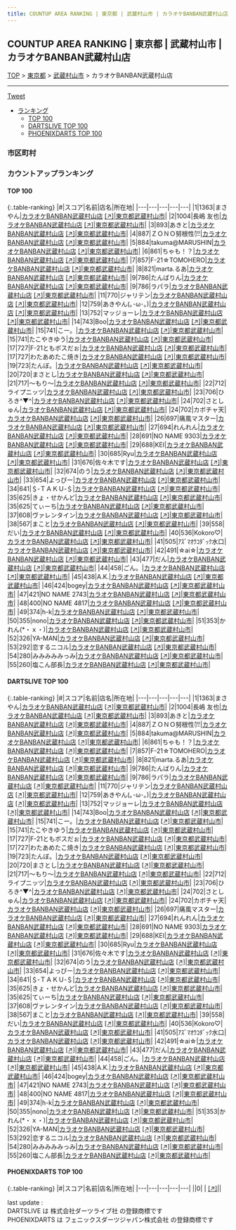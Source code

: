 ```yaml
---
title: COUNTUP AREA RANKING | 東京都 | 武蔵村山市 | カラオケBANBAN武蔵村山店
---
```

## COUNTUP AREA RANKING | 東京都 | 武蔵村山市 | カラオケBANBAN武蔵村山店

[TOP](/darts/rank/) > [東京都](/darts/rank/東京都/) > [武蔵村山市](/darts/rank/東京都/武蔵村山市/) > カラオケBANBAN武蔵村山店

___

<a href="https://twitter.com/share?ref_src=twsrc%5Etfw" data-text="COUNTUP AREA RANKING | 東京都武蔵村山市カラオケBANBAN武蔵村山店" class="twitter-share-button" data-hashtags="DARTSLIVE,PHOENIXDARTS,darts,ダーツ" data-show-count="false">Tweet</a>

* [ランキング](#カウントアップランキング)
    * [TOP 100](#top-100)
    * [DARTSLIVE TOP 100](#dartslive-top-100)
    * [PHOENIXDARTS TOP 100](#phoenixdarts-top-100)

### 市区町村

<ul>

</ul>

### カウントアップランキング

#### TOP 100



{:.table-ranking}
|#|スコア|名前|店名|所在地|
|---|---|---|---|---|
|1|1363|<span class="rank-name-dl">まさやん</span>|<a href="/darts/rank/shops/c20f4cb7f78c8c3c0d9b047a20a7ba1e.html">カラオケBANBAN武蔵村山店</a> <a href="https://search.dartslive.com/jp/shop/c20f4cb7f78c8c3c0d9b047a20a7ba1e">[↗]</a>|<a href="/darts/rank/東京都/武蔵村山市">東京都武蔵村山市</a>|
|2|1004|<span class="rank-name-dl">長嶋 友也</span>|<a href="/darts/rank/shops/c20f4cb7f78c8c3c0d9b047a20a7ba1e.html">カラオケBANBAN武蔵村山店</a> <a href="https://search.dartslive.com/jp/shop/c20f4cb7f78c8c3c0d9b047a20a7ba1e">[↗]</a>|<a href="/darts/rank/東京都/武蔵村山市">東京都武蔵村山市</a>|
|3|893|<span class="rank-name-dl">あきと</span>|<a href="/darts/rank/shops/c20f4cb7f78c8c3c0d9b047a20a7ba1e.html">カラオケBANBAN武蔵村山店</a> <a href="https://search.dartslive.com/jp/shop/c20f4cb7f78c8c3c0d9b047a20a7ba1e">[↗]</a>|<a href="/darts/rank/東京都/武蔵村山市">東京都武蔵村山市</a>|
|4|887|<span class="rank-name-dl">ＺＯＮＯ努根性㌍</span>|<a href="/darts/rank/shops/c20f4cb7f78c8c3c0d9b047a20a7ba1e.html">カラオケBANBAN武蔵村山店</a> <a href="https://search.dartslive.com/jp/shop/c20f4cb7f78c8c3c0d9b047a20a7ba1e">[↗]</a>|<a href="/darts/rank/東京都/武蔵村山市">東京都武蔵村山市</a>|
|5|884|<span class="rank-name-dl">takuma@MARUSHIN</span>|<a href="/darts/rank/shops/c20f4cb7f78c8c3c0d9b047a20a7ba1e.html">カラオケBANBAN武蔵村山店</a> <a href="https://search.dartslive.com/jp/shop/c20f4cb7f78c8c3c0d9b047a20a7ba1e">[↗]</a>|<a href="/darts/rank/東京都/武蔵村山市">東京都武蔵村山市</a>|
|6|861|<span class="rank-name-dl">ちゃも！？</span>|<a href="/darts/rank/shops/c20f4cb7f78c8c3c0d9b047a20a7ba1e.html">カラオケBANBAN武蔵村山店</a> <a href="https://search.dartslive.com/jp/shop/c20f4cb7f78c8c3c0d9b047a20a7ba1e">[↗]</a>|<a href="/darts/rank/東京都/武蔵村山市">東京都武蔵村山市</a>|
|7|857|<span class="rank-name-dl">F-21☆TOMOHERO</span>|<a href="/darts/rank/shops/c20f4cb7f78c8c3c0d9b047a20a7ba1e.html">カラオケBANBAN武蔵村山店</a> <a href="https://search.dartslive.com/jp/shop/c20f4cb7f78c8c3c0d9b047a20a7ba1e">[↗]</a>|<a href="/darts/rank/東京都/武蔵村山市">東京都武蔵村山市</a>|
|8|821|<span class="rank-name-dl">marta.るあ</span>|<a href="/darts/rank/shops/c20f4cb7f78c8c3c0d9b047a20a7ba1e.html">カラオケBANBAN武蔵村山店</a> <a href="https://search.dartslive.com/jp/shop/c20f4cb7f78c8c3c0d9b047a20a7ba1e">[↗]</a>|<a href="/darts/rank/東京都/武蔵村山市">東京都武蔵村山市</a>|
|9|786|<span class="rank-name-dl">たんばりん</span>|<a href="/darts/rank/shops/c20f4cb7f78c8c3c0d9b047a20a7ba1e.html">カラオケBANBAN武蔵村山店</a> <a href="https://search.dartslive.com/jp/shop/c20f4cb7f78c8c3c0d9b047a20a7ba1e">[↗]</a>|<a href="/darts/rank/東京都/武蔵村山市">東京都武蔵村山市</a>|
|9|786|<span class="rank-name-dl">ラパラ</span>|<a href="/darts/rank/shops/c20f4cb7f78c8c3c0d9b047a20a7ba1e.html">カラオケBANBAN武蔵村山店</a> <a href="https://search.dartslive.com/jp/shop/c20f4cb7f78c8c3c0d9b047a20a7ba1e">[↗]</a>|<a href="/darts/rank/東京都/武蔵村山市">東京都武蔵村山市</a>|
|11|770|<span class="rank-name-dl">ジャリテン</span>|<a href="/darts/rank/shops/c20f4cb7f78c8c3c0d9b047a20a7ba1e.html">カラオケBANBAN武蔵村山店</a> <a href="https://search.dartslive.com/jp/shop/c20f4cb7f78c8c3c0d9b047a20a7ba1e">[↗]</a>|<a href="/darts/rank/東京都/武蔵村山市">東京都武蔵村山市</a>|
|12|759|<span class="rank-name-dl">あきやん(｡･ω･｡)</span>|<a href="/darts/rank/shops/c20f4cb7f78c8c3c0d9b047a20a7ba1e.html">カラオケBANBAN武蔵村山店</a> <a href="https://search.dartslive.com/jp/shop/c20f4cb7f78c8c3c0d9b047a20a7ba1e">[↗]</a>|<a href="/darts/rank/東京都/武蔵村山市">東京都武蔵村山市</a>|
|13|752|<span class="rank-name-dl">マッジョーレ</span>|<a href="/darts/rank/shops/c20f4cb7f78c8c3c0d9b047a20a7ba1e.html">カラオケBANBAN武蔵村山店</a> <a href="https://search.dartslive.com/jp/shop/c20f4cb7f78c8c3c0d9b047a20a7ba1e">[↗]</a>|<a href="/darts/rank/東京都/武蔵村山市">東京都武蔵村山市</a>|
|14|743|<span class="rank-name-dl">Boo</span>|<a href="/darts/rank/shops/c20f4cb7f78c8c3c0d9b047a20a7ba1e.html">カラオケBANBAN武蔵村山店</a> <a href="https://search.dartslive.com/jp/shop/c20f4cb7f78c8c3c0d9b047a20a7ba1e">[↗]</a>|<a href="/darts/rank/東京都/武蔵村山市">東京都武蔵村山市</a>|
|15|741|<span class="rank-name-dl">こー。</span>|<a href="/darts/rank/shops/c20f4cb7f78c8c3c0d9b047a20a7ba1e.html">カラオケBANBAN武蔵村山店</a> <a href="https://search.dartslive.com/jp/shop/c20f4cb7f78c8c3c0d9b047a20a7ba1e">[↗]</a>|<a href="/darts/rank/東京都/武蔵村山市">東京都武蔵村山市</a>|
|15|741|<span class="rank-name-dl">たこやきゆう</span>|<a href="/darts/rank/shops/c20f4cb7f78c8c3c0d9b047a20a7ba1e.html">カラオケBANBAN武蔵村山店</a> <a href="https://search.dartslive.com/jp/shop/c20f4cb7f78c8c3c0d9b047a20a7ba1e">[↗]</a>|<a href="/darts/rank/東京都/武蔵村山市">東京都武蔵村山市</a>|
|17|727|<span class="rank-name-dl">F-21ともボスだぉ</span>|<a href="/darts/rank/shops/c20f4cb7f78c8c3c0d9b047a20a7ba1e.html">カラオケBANBAN武蔵村山店</a> <a href="https://search.dartslive.com/jp/shop/c20f4cb7f78c8c3c0d9b047a20a7ba1e">[↗]</a>|<a href="/darts/rank/東京都/武蔵村山市">東京都武蔵村山市</a>|
|17|727|<span class="rank-name-dl">わたあめたこ焼き</span>|<a href="/darts/rank/shops/c20f4cb7f78c8c3c0d9b047a20a7ba1e.html">カラオケBANBAN武蔵村山店</a> <a href="https://search.dartslive.com/jp/shop/c20f4cb7f78c8c3c0d9b047a20a7ba1e">[↗]</a>|<a href="/darts/rank/東京都/武蔵村山市">東京都武蔵村山市</a>|
|19|723|<span class="rank-name-dl">たんぼ。</span>|<a href="/darts/rank/shops/c20f4cb7f78c8c3c0d9b047a20a7ba1e.html">カラオケBANBAN武蔵村山店</a> <a href="https://search.dartslive.com/jp/shop/c20f4cb7f78c8c3c0d9b047a20a7ba1e">[↗]</a>|<a href="/darts/rank/東京都/武蔵村山市">東京都武蔵村山市</a>|
|20|720|<span class="rank-name-dl">まさとし</span>|<a href="/darts/rank/shops/c20f4cb7f78c8c3c0d9b047a20a7ba1e.html">カラオケBANBAN武蔵村山店</a> <a href="https://search.dartslive.com/jp/shop/c20f4cb7f78c8c3c0d9b047a20a7ba1e">[↗]</a>|<a href="/darts/rank/東京都/武蔵村山市">東京都武蔵村山市</a>|
|21|717|<span class="rank-name-dl">〜もり〜</span>|<a href="/darts/rank/shops/c20f4cb7f78c8c3c0d9b047a20a7ba1e.html">カラオケBANBAN武蔵村山店</a> <a href="https://search.dartslive.com/jp/shop/c20f4cb7f78c8c3c0d9b047a20a7ba1e">[↗]</a>|<a href="/darts/rank/東京都/武蔵村山市">東京都武蔵村山市</a>|
|22|712|<span class="rank-name-dl">ライプニッツ</span>|<a href="/darts/rank/shops/c20f4cb7f78c8c3c0d9b047a20a7ba1e.html">カラオケBANBAN武蔵村山店</a> <a href="https://search.dartslive.com/jp/shop/c20f4cb7f78c8c3c0d9b047a20a7ba1e">[↗]</a>|<a href="/darts/rank/東京都/武蔵村山市">東京都武蔵村山市</a>|
|23|706|<span class="rank-name-dl">ひろき^▼^</span>|<a href="/darts/rank/shops/c20f4cb7f78c8c3c0d9b047a20a7ba1e.html">カラオケBANBAN武蔵村山店</a> <a href="https://search.dartslive.com/jp/shop/c20f4cb7f78c8c3c0d9b047a20a7ba1e">[↗]</a>|<a href="/darts/rank/東京都/武蔵村山市">東京都武蔵村山市</a>|
|24|702|<span class="rank-name-dl">さとしゅん</span>|<a href="/darts/rank/shops/c20f4cb7f78c8c3c0d9b047a20a7ba1e.html">カラオケBANBAN武蔵村山店</a> <a href="https://search.dartslive.com/jp/shop/c20f4cb7f78c8c3c0d9b047a20a7ba1e">[↗]</a>|<a href="/darts/rank/東京都/武蔵村山市">東京都武蔵村山市</a>|
|24|702|<span class="rank-name-dl">カボチャ天</span>|<a href="/darts/rank/shops/c20f4cb7f78c8c3c0d9b047a20a7ba1e.html">カラオケBANBAN武蔵村山店</a> <a href="https://search.dartslive.com/jp/shop/c20f4cb7f78c8c3c0d9b047a20a7ba1e">[↗]</a>|<a href="/darts/rank/東京都/武蔵村山市">東京都武蔵村山市</a>|
|26|697|<span class="rank-name-dl">痛風マスター</span>|<a href="/darts/rank/shops/c20f4cb7f78c8c3c0d9b047a20a7ba1e.html">カラオケBANBAN武蔵村山店</a> <a href="https://search.dartslive.com/jp/shop/c20f4cb7f78c8c3c0d9b047a20a7ba1e">[↗]</a>|<a href="/darts/rank/東京都/武蔵村山市">東京都武蔵村山市</a>|
|27|694|<span class="rank-name-dl">れんれん</span>|<a href="/darts/rank/shops/c20f4cb7f78c8c3c0d9b047a20a7ba1e.html">カラオケBANBAN武蔵村山店</a> <a href="https://search.dartslive.com/jp/shop/c20f4cb7f78c8c3c0d9b047a20a7ba1e">[↗]</a>|<a href="/darts/rank/東京都/武蔵村山市">東京都武蔵村山市</a>|
|28|691|<span class="rank-name-dl">NO NAME 9303</span>|<a href="/darts/rank/shops/c20f4cb7f78c8c3c0d9b047a20a7ba1e.html">カラオケBANBAN武蔵村山店</a> <a href="https://search.dartslive.com/jp/shop/c20f4cb7f78c8c3c0d9b047a20a7ba1e">[↗]</a>|<a href="/darts/rank/東京都/武蔵村山市">東京都武蔵村山市</a>|
|29|688|<span class="rank-name-dl">KEI</span>|<a href="/darts/rank/shops/c20f4cb7f78c8c3c0d9b047a20a7ba1e.html">カラオケBANBAN武蔵村山店</a> <a href="https://search.dartslive.com/jp/shop/c20f4cb7f78c8c3c0d9b047a20a7ba1e">[↗]</a>|<a href="/darts/rank/東京都/武蔵村山市">東京都武蔵村山市</a>|
|30|685|<span class="rank-name-dl">Ryu</span>|<a href="/darts/rank/shops/c20f4cb7f78c8c3c0d9b047a20a7ba1e.html">カラオケBANBAN武蔵村山店</a> <a href="https://search.dartslive.com/jp/shop/c20f4cb7f78c8c3c0d9b047a20a7ba1e">[↗]</a>|<a href="/darts/rank/東京都/武蔵村山市">東京都武蔵村山市</a>|
|31|676|<span class="rank-name-dl">佐々木です</span>|<a href="/darts/rank/shops/c20f4cb7f78c8c3c0d9b047a20a7ba1e.html">カラオケBANBAN武蔵村山店</a> <a href="https://search.dartslive.com/jp/shop/c20f4cb7f78c8c3c0d9b047a20a7ba1e">[↗]</a>|<a href="/darts/rank/東京都/武蔵村山市">東京都武蔵村山市</a>|
|32|674|<span class="rank-name-dl">のう</span>|<a href="/darts/rank/shops/c20f4cb7f78c8c3c0d9b047a20a7ba1e.html">カラオケBANBAN武蔵村山店</a> <a href="https://search.dartslive.com/jp/shop/c20f4cb7f78c8c3c0d9b047a20a7ba1e">[↗]</a>|<a href="/darts/rank/東京都/武蔵村山市">東京都武蔵村山市</a>|
|33|654|<span class="rank-name-dl">よっぴー</span>|<a href="/darts/rank/shops/c20f4cb7f78c8c3c0d9b047a20a7ba1e.html">カラオケBANBAN武蔵村山店</a> <a href="https://search.dartslive.com/jp/shop/c20f4cb7f78c8c3c0d9b047a20a7ba1e">[↗]</a>|<a href="/darts/rank/東京都/武蔵村山市">東京都武蔵村山市</a>|
|34|641|<span class="rank-name-dl">＄‐ＴＡＫＵ‐＄</span>|<a href="/darts/rank/shops/c20f4cb7f78c8c3c0d9b047a20a7ba1e.html">カラオケBANBAN武蔵村山店</a> <a href="https://search.dartslive.com/jp/shop/c20f4cb7f78c8c3c0d9b047a20a7ba1e">[↗]</a>|<a href="/darts/rank/東京都/武蔵村山市">東京都武蔵村山市</a>|
|35|625|<span class="rank-name-dl">きょ・せかんど</span>|<a href="/darts/rank/shops/c20f4cb7f78c8c3c0d9b047a20a7ba1e.html">カラオケBANBAN武蔵村山店</a> <a href="https://search.dartslive.com/jp/shop/c20f4cb7f78c8c3c0d9b047a20a7ba1e">[↗]</a>|<a href="/darts/rank/東京都/武蔵村山市">東京都武蔵村山市</a>|
|35|625|<span class="rank-name-dl">てぃーち</span>|<a href="/darts/rank/shops/c20f4cb7f78c8c3c0d9b047a20a7ba1e.html">カラオケBANBAN武蔵村山店</a> <a href="https://search.dartslive.com/jp/shop/c20f4cb7f78c8c3c0d9b047a20a7ba1e">[↗]</a>|<a href="/darts/rank/東京都/武蔵村山市">東京都武蔵村山市</a>|
|37|608|<span class="rank-name-dl">ヴァレンタイン</span>|<a href="/darts/rank/shops/c20f4cb7f78c8c3c0d9b047a20a7ba1e.html">カラオケBANBAN武蔵村山店</a> <a href="https://search.dartslive.com/jp/shop/c20f4cb7f78c8c3c0d9b047a20a7ba1e">[↗]</a>|<a href="/darts/rank/東京都/武蔵村山市">東京都武蔵村山市</a>|
|38|567|<span class="rank-name-dl">まこと</span>|<a href="/darts/rank/shops/c20f4cb7f78c8c3c0d9b047a20a7ba1e.html">カラオケBANBAN武蔵村山店</a> <a href="https://search.dartslive.com/jp/shop/c20f4cb7f78c8c3c0d9b047a20a7ba1e">[↗]</a>|<a href="/darts/rank/東京都/武蔵村山市">東京都武蔵村山市</a>|
|39|558|<span class="rank-name-dl">だい</span>|<a href="/darts/rank/shops/c20f4cb7f78c8c3c0d9b047a20a7ba1e.html">カラオケBANBAN武蔵村山店</a> <a href="https://search.dartslive.com/jp/shop/c20f4cb7f78c8c3c0d9b047a20a7ba1e">[↗]</a>|<a href="/darts/rank/東京都/武蔵村山市">東京都武蔵村山市</a>|
|40|536|<span class="rank-name-dl">Kokoro♡</span>|<a href="/darts/rank/shops/c20f4cb7f78c8c3c0d9b047a20a7ba1e.html">カラオケBANBAN武蔵村山店</a> <a href="https://search.dartslive.com/jp/shop/c20f4cb7f78c8c3c0d9b047a20a7ba1e">[↗]</a>|<a href="/darts/rank/東京都/武蔵村山市">東京都武蔵村山市</a>|
|41|505|<span class="rank-name-dl">ｱｽﾞﾏｵｳｺﾀﾞｯｸ水口</span>|<a href="/darts/rank/shops/c20f4cb7f78c8c3c0d9b047a20a7ba1e.html">カラオケBANBAN武蔵村山店</a> <a href="https://search.dartslive.com/jp/shop/c20f4cb7f78c8c3c0d9b047a20a7ba1e">[↗]</a>|<a href="/darts/rank/東京都/武蔵村山市">東京都武蔵村山市</a>|
|42|491|<span class="rank-name-dl">☆ai☆</span>|<a href="/darts/rank/shops/c20f4cb7f78c8c3c0d9b047a20a7ba1e.html">カラオケBANBAN武蔵村山店</a> <a href="https://search.dartslive.com/jp/shop/c20f4cb7f78c8c3c0d9b047a20a7ba1e">[↗]</a>|<a href="/darts/rank/東京都/武蔵村山市">東京都武蔵村山市</a>|
|43|477|<span class="rank-name-dl">だん</span>|<a href="/darts/rank/shops/c20f4cb7f78c8c3c0d9b047a20a7ba1e.html">カラオケBANBAN武蔵村山店</a> <a href="https://search.dartslive.com/jp/shop/c20f4cb7f78c8c3c0d9b047a20a7ba1e">[↗]</a>|<a href="/darts/rank/東京都/武蔵村山市">東京都武蔵村山市</a>|
|44|458|<span class="rank-name-dl">ごん。</span>|<a href="/darts/rank/shops/c20f4cb7f78c8c3c0d9b047a20a7ba1e.html">カラオケBANBAN武蔵村山店</a> <a href="https://search.dartslive.com/jp/shop/c20f4cb7f78c8c3c0d9b047a20a7ba1e">[↗]</a>|<a href="/darts/rank/東京都/武蔵村山市">東京都武蔵村山市</a>|
|45|438|<span class="rank-name-dl">A.K.</span>|<a href="/darts/rank/shops/c20f4cb7f78c8c3c0d9b047a20a7ba1e.html">カラオケBANBAN武蔵村山店</a> <a href="https://search.dartslive.com/jp/shop/c20f4cb7f78c8c3c0d9b047a20a7ba1e">[↗]</a>|<a href="/darts/rank/東京都/武蔵村山市">東京都武蔵村山市</a>|
|46|424|<span class="rank-name-dl">bogey</span>|<a href="/darts/rank/shops/c20f4cb7f78c8c3c0d9b047a20a7ba1e.html">カラオケBANBAN武蔵村山店</a> <a href="https://search.dartslive.com/jp/shop/c20f4cb7f78c8c3c0d9b047a20a7ba1e">[↗]</a>|<a href="/darts/rank/東京都/武蔵村山市">東京都武蔵村山市</a>|
|47|421|<span class="rank-name-dl">NO NAME 2743</span>|<a href="/darts/rank/shops/c20f4cb7f78c8c3c0d9b047a20a7ba1e.html">カラオケBANBAN武蔵村山店</a> <a href="https://search.dartslive.com/jp/shop/c20f4cb7f78c8c3c0d9b047a20a7ba1e">[↗]</a>|<a href="/darts/rank/東京都/武蔵村山市">東京都武蔵村山市</a>|
|48|400|<span class="rank-name-dl">NO NAME 4817</span>|<a href="/darts/rank/shops/c20f4cb7f78c8c3c0d9b047a20a7ba1e.html">カラオケBANBAN武蔵村山店</a> <a href="https://search.dartslive.com/jp/shop/c20f4cb7f78c8c3c0d9b047a20a7ba1e">[↗]</a>|<a href="/darts/rank/東京都/武蔵村山市">東京都武蔵村山市</a>|
|49|374|<span class="rank-name-dl">h-k</span>|<a href="/darts/rank/shops/c20f4cb7f78c8c3c0d9b047a20a7ba1e.html">カラオケBANBAN武蔵村山店</a> <a href="https://search.dartslive.com/jp/shop/c20f4cb7f78c8c3c0d9b047a20a7ba1e">[↗]</a>|<a href="/darts/rank/東京都/武蔵村山市">東京都武蔵村山市</a>|
|50|355|<span class="rank-name-dl">nono</span>|<a href="/darts/rank/shops/c20f4cb7f78c8c3c0d9b047a20a7ba1e.html">カラオケBANBAN武蔵村山店</a> <a href="https://search.dartslive.com/jp/shop/c20f4cb7f78c8c3c0d9b047a20a7ba1e">[↗]</a>|<a href="/darts/rank/東京都/武蔵村山市">東京都武蔵村山市</a>|
|51|353|<span class="rank-name-dl">かれん(*・ｘ・)</span>|<a href="/darts/rank/shops/c20f4cb7f78c8c3c0d9b047a20a7ba1e.html">カラオケBANBAN武蔵村山店</a> <a href="https://search.dartslive.com/jp/shop/c20f4cb7f78c8c3c0d9b047a20a7ba1e">[↗]</a>|<a href="/darts/rank/東京都/武蔵村山市">東京都武蔵村山市</a>|
|52|326|<span class="rank-name-dl">YA-MAN</span>|<a href="/darts/rank/shops/c20f4cb7f78c8c3c0d9b047a20a7ba1e.html">カラオケBANBAN武蔵村山店</a> <a href="https://search.dartslive.com/jp/shop/c20f4cb7f78c8c3c0d9b047a20a7ba1e">[↗]</a>|<a href="/darts/rank/東京都/武蔵村山市">東京都武蔵村山市</a>|
|53|292|<span class="rank-name-dl">恋するニコル</span>|<a href="/darts/rank/shops/c20f4cb7f78c8c3c0d9b047a20a7ba1e.html">カラオケBANBAN武蔵村山店</a> <a href="https://search.dartslive.com/jp/shop/c20f4cb7f78c8c3c0d9b047a20a7ba1e">[↗]</a>|<a href="/darts/rank/東京都/武蔵村山市">東京都武蔵村山市</a>|
|54|280|<span class="rank-name-dl">みみみみみっみ</span>|<a href="/darts/rank/shops/c20f4cb7f78c8c3c0d9b047a20a7ba1e.html">カラオケBANBAN武蔵村山店</a> <a href="https://search.dartslive.com/jp/shop/c20f4cb7f78c8c3c0d9b047a20a7ba1e">[↗]</a>|<a href="/darts/rank/東京都/武蔵村山市">東京都武蔵村山市</a>|
|55|260|<span class="rank-name-dl">塩こん部長</span>|<a href="/darts/rank/shops/c20f4cb7f78c8c3c0d9b047a20a7ba1e.html">カラオケBANBAN武蔵村山店</a> <a href="https://search.dartslive.com/jp/shop/c20f4cb7f78c8c3c0d9b047a20a7ba1e">[↗]</a>|<a href="/darts/rank/東京都/武蔵村山市">東京都武蔵村山市</a>|


#### DARTSLIVE TOP 100



{:.table-ranking}
|#|スコア|名前|店名|所在地|
|---|---|---|---|---|
|1|1363|<span class="rank-name-dl">まさやん</span>|<a href="/darts/rank/shops/c20f4cb7f78c8c3c0d9b047a20a7ba1e.html">カラオケBANBAN武蔵村山店</a> <a href="https://search.dartslive.com/jp/shop/c20f4cb7f78c8c3c0d9b047a20a7ba1e">[↗]</a>|<a href="/darts/rank/東京都/武蔵村山市">東京都武蔵村山市</a>|
|2|1004|<span class="rank-name-dl">長嶋 友也</span>|<a href="/darts/rank/shops/c20f4cb7f78c8c3c0d9b047a20a7ba1e.html">カラオケBANBAN武蔵村山店</a> <a href="https://search.dartslive.com/jp/shop/c20f4cb7f78c8c3c0d9b047a20a7ba1e">[↗]</a>|<a href="/darts/rank/東京都/武蔵村山市">東京都武蔵村山市</a>|
|3|893|<span class="rank-name-dl">あきと</span>|<a href="/darts/rank/shops/c20f4cb7f78c8c3c0d9b047a20a7ba1e.html">カラオケBANBAN武蔵村山店</a> <a href="https://search.dartslive.com/jp/shop/c20f4cb7f78c8c3c0d9b047a20a7ba1e">[↗]</a>|<a href="/darts/rank/東京都/武蔵村山市">東京都武蔵村山市</a>|
|4|887|<span class="rank-name-dl">ＺＯＮＯ努根性㌍</span>|<a href="/darts/rank/shops/c20f4cb7f78c8c3c0d9b047a20a7ba1e.html">カラオケBANBAN武蔵村山店</a> <a href="https://search.dartslive.com/jp/shop/c20f4cb7f78c8c3c0d9b047a20a7ba1e">[↗]</a>|<a href="/darts/rank/東京都/武蔵村山市">東京都武蔵村山市</a>|
|5|884|<span class="rank-name-dl">takuma@MARUSHIN</span>|<a href="/darts/rank/shops/c20f4cb7f78c8c3c0d9b047a20a7ba1e.html">カラオケBANBAN武蔵村山店</a> <a href="https://search.dartslive.com/jp/shop/c20f4cb7f78c8c3c0d9b047a20a7ba1e">[↗]</a>|<a href="/darts/rank/東京都/武蔵村山市">東京都武蔵村山市</a>|
|6|861|<span class="rank-name-dl">ちゃも！？</span>|<a href="/darts/rank/shops/c20f4cb7f78c8c3c0d9b047a20a7ba1e.html">カラオケBANBAN武蔵村山店</a> <a href="https://search.dartslive.com/jp/shop/c20f4cb7f78c8c3c0d9b047a20a7ba1e">[↗]</a>|<a href="/darts/rank/東京都/武蔵村山市">東京都武蔵村山市</a>|
|7|857|<span class="rank-name-dl">F-21☆TOMOHERO</span>|<a href="/darts/rank/shops/c20f4cb7f78c8c3c0d9b047a20a7ba1e.html">カラオケBANBAN武蔵村山店</a> <a href="https://search.dartslive.com/jp/shop/c20f4cb7f78c8c3c0d9b047a20a7ba1e">[↗]</a>|<a href="/darts/rank/東京都/武蔵村山市">東京都武蔵村山市</a>|
|8|821|<span class="rank-name-dl">marta.るあ</span>|<a href="/darts/rank/shops/c20f4cb7f78c8c3c0d9b047a20a7ba1e.html">カラオケBANBAN武蔵村山店</a> <a href="https://search.dartslive.com/jp/shop/c20f4cb7f78c8c3c0d9b047a20a7ba1e">[↗]</a>|<a href="/darts/rank/東京都/武蔵村山市">東京都武蔵村山市</a>|
|9|786|<span class="rank-name-dl">たんばりん</span>|<a href="/darts/rank/shops/c20f4cb7f78c8c3c0d9b047a20a7ba1e.html">カラオケBANBAN武蔵村山店</a> <a href="https://search.dartslive.com/jp/shop/c20f4cb7f78c8c3c0d9b047a20a7ba1e">[↗]</a>|<a href="/darts/rank/東京都/武蔵村山市">東京都武蔵村山市</a>|
|9|786|<span class="rank-name-dl">ラパラ</span>|<a href="/darts/rank/shops/c20f4cb7f78c8c3c0d9b047a20a7ba1e.html">カラオケBANBAN武蔵村山店</a> <a href="https://search.dartslive.com/jp/shop/c20f4cb7f78c8c3c0d9b047a20a7ba1e">[↗]</a>|<a href="/darts/rank/東京都/武蔵村山市">東京都武蔵村山市</a>|
|11|770|<span class="rank-name-dl">ジャリテン</span>|<a href="/darts/rank/shops/c20f4cb7f78c8c3c0d9b047a20a7ba1e.html">カラオケBANBAN武蔵村山店</a> <a href="https://search.dartslive.com/jp/shop/c20f4cb7f78c8c3c0d9b047a20a7ba1e">[↗]</a>|<a href="/darts/rank/東京都/武蔵村山市">東京都武蔵村山市</a>|
|12|759|<span class="rank-name-dl">あきやん(｡･ω･｡)</span>|<a href="/darts/rank/shops/c20f4cb7f78c8c3c0d9b047a20a7ba1e.html">カラオケBANBAN武蔵村山店</a> <a href="https://search.dartslive.com/jp/shop/c20f4cb7f78c8c3c0d9b047a20a7ba1e">[↗]</a>|<a href="/darts/rank/東京都/武蔵村山市">東京都武蔵村山市</a>|
|13|752|<span class="rank-name-dl">マッジョーレ</span>|<a href="/darts/rank/shops/c20f4cb7f78c8c3c0d9b047a20a7ba1e.html">カラオケBANBAN武蔵村山店</a> <a href="https://search.dartslive.com/jp/shop/c20f4cb7f78c8c3c0d9b047a20a7ba1e">[↗]</a>|<a href="/darts/rank/東京都/武蔵村山市">東京都武蔵村山市</a>|
|14|743|<span class="rank-name-dl">Boo</span>|<a href="/darts/rank/shops/c20f4cb7f78c8c3c0d9b047a20a7ba1e.html">カラオケBANBAN武蔵村山店</a> <a href="https://search.dartslive.com/jp/shop/c20f4cb7f78c8c3c0d9b047a20a7ba1e">[↗]</a>|<a href="/darts/rank/東京都/武蔵村山市">東京都武蔵村山市</a>|
|15|741|<span class="rank-name-dl">こー。</span>|<a href="/darts/rank/shops/c20f4cb7f78c8c3c0d9b047a20a7ba1e.html">カラオケBANBAN武蔵村山店</a> <a href="https://search.dartslive.com/jp/shop/c20f4cb7f78c8c3c0d9b047a20a7ba1e">[↗]</a>|<a href="/darts/rank/東京都/武蔵村山市">東京都武蔵村山市</a>|
|15|741|<span class="rank-name-dl">たこやきゆう</span>|<a href="/darts/rank/shops/c20f4cb7f78c8c3c0d9b047a20a7ba1e.html">カラオケBANBAN武蔵村山店</a> <a href="https://search.dartslive.com/jp/shop/c20f4cb7f78c8c3c0d9b047a20a7ba1e">[↗]</a>|<a href="/darts/rank/東京都/武蔵村山市">東京都武蔵村山市</a>|
|17|727|<span class="rank-name-dl">F-21ともボスだぉ</span>|<a href="/darts/rank/shops/c20f4cb7f78c8c3c0d9b047a20a7ba1e.html">カラオケBANBAN武蔵村山店</a> <a href="https://search.dartslive.com/jp/shop/c20f4cb7f78c8c3c0d9b047a20a7ba1e">[↗]</a>|<a href="/darts/rank/東京都/武蔵村山市">東京都武蔵村山市</a>|
|17|727|<span class="rank-name-dl">わたあめたこ焼き</span>|<a href="/darts/rank/shops/c20f4cb7f78c8c3c0d9b047a20a7ba1e.html">カラオケBANBAN武蔵村山店</a> <a href="https://search.dartslive.com/jp/shop/c20f4cb7f78c8c3c0d9b047a20a7ba1e">[↗]</a>|<a href="/darts/rank/東京都/武蔵村山市">東京都武蔵村山市</a>|
|19|723|<span class="rank-name-dl">たんぼ。</span>|<a href="/darts/rank/shops/c20f4cb7f78c8c3c0d9b047a20a7ba1e.html">カラオケBANBAN武蔵村山店</a> <a href="https://search.dartslive.com/jp/shop/c20f4cb7f78c8c3c0d9b047a20a7ba1e">[↗]</a>|<a href="/darts/rank/東京都/武蔵村山市">東京都武蔵村山市</a>|
|20|720|<span class="rank-name-dl">まさとし</span>|<a href="/darts/rank/shops/c20f4cb7f78c8c3c0d9b047a20a7ba1e.html">カラオケBANBAN武蔵村山店</a> <a href="https://search.dartslive.com/jp/shop/c20f4cb7f78c8c3c0d9b047a20a7ba1e">[↗]</a>|<a href="/darts/rank/東京都/武蔵村山市">東京都武蔵村山市</a>|
|21|717|<span class="rank-name-dl">〜もり〜</span>|<a href="/darts/rank/shops/c20f4cb7f78c8c3c0d9b047a20a7ba1e.html">カラオケBANBAN武蔵村山店</a> <a href="https://search.dartslive.com/jp/shop/c20f4cb7f78c8c3c0d9b047a20a7ba1e">[↗]</a>|<a href="/darts/rank/東京都/武蔵村山市">東京都武蔵村山市</a>|
|22|712|<span class="rank-name-dl">ライプニッツ</span>|<a href="/darts/rank/shops/c20f4cb7f78c8c3c0d9b047a20a7ba1e.html">カラオケBANBAN武蔵村山店</a> <a href="https://search.dartslive.com/jp/shop/c20f4cb7f78c8c3c0d9b047a20a7ba1e">[↗]</a>|<a href="/darts/rank/東京都/武蔵村山市">東京都武蔵村山市</a>|
|23|706|<span class="rank-name-dl">ひろき^▼^</span>|<a href="/darts/rank/shops/c20f4cb7f78c8c3c0d9b047a20a7ba1e.html">カラオケBANBAN武蔵村山店</a> <a href="https://search.dartslive.com/jp/shop/c20f4cb7f78c8c3c0d9b047a20a7ba1e">[↗]</a>|<a href="/darts/rank/東京都/武蔵村山市">東京都武蔵村山市</a>|
|24|702|<span class="rank-name-dl">さとしゅん</span>|<a href="/darts/rank/shops/c20f4cb7f78c8c3c0d9b047a20a7ba1e.html">カラオケBANBAN武蔵村山店</a> <a href="https://search.dartslive.com/jp/shop/c20f4cb7f78c8c3c0d9b047a20a7ba1e">[↗]</a>|<a href="/darts/rank/東京都/武蔵村山市">東京都武蔵村山市</a>|
|24|702|<span class="rank-name-dl">カボチャ天</span>|<a href="/darts/rank/shops/c20f4cb7f78c8c3c0d9b047a20a7ba1e.html">カラオケBANBAN武蔵村山店</a> <a href="https://search.dartslive.com/jp/shop/c20f4cb7f78c8c3c0d9b047a20a7ba1e">[↗]</a>|<a href="/darts/rank/東京都/武蔵村山市">東京都武蔵村山市</a>|
|26|697|<span class="rank-name-dl">痛風マスター</span>|<a href="/darts/rank/shops/c20f4cb7f78c8c3c0d9b047a20a7ba1e.html">カラオケBANBAN武蔵村山店</a> <a href="https://search.dartslive.com/jp/shop/c20f4cb7f78c8c3c0d9b047a20a7ba1e">[↗]</a>|<a href="/darts/rank/東京都/武蔵村山市">東京都武蔵村山市</a>|
|27|694|<span class="rank-name-dl">れんれん</span>|<a href="/darts/rank/shops/c20f4cb7f78c8c3c0d9b047a20a7ba1e.html">カラオケBANBAN武蔵村山店</a> <a href="https://search.dartslive.com/jp/shop/c20f4cb7f78c8c3c0d9b047a20a7ba1e">[↗]</a>|<a href="/darts/rank/東京都/武蔵村山市">東京都武蔵村山市</a>|
|28|691|<span class="rank-name-dl">NO NAME 9303</span>|<a href="/darts/rank/shops/c20f4cb7f78c8c3c0d9b047a20a7ba1e.html">カラオケBANBAN武蔵村山店</a> <a href="https://search.dartslive.com/jp/shop/c20f4cb7f78c8c3c0d9b047a20a7ba1e">[↗]</a>|<a href="/darts/rank/東京都/武蔵村山市">東京都武蔵村山市</a>|
|29|688|<span class="rank-name-dl">KEI</span>|<a href="/darts/rank/shops/c20f4cb7f78c8c3c0d9b047a20a7ba1e.html">カラオケBANBAN武蔵村山店</a> <a href="https://search.dartslive.com/jp/shop/c20f4cb7f78c8c3c0d9b047a20a7ba1e">[↗]</a>|<a href="/darts/rank/東京都/武蔵村山市">東京都武蔵村山市</a>|
|30|685|<span class="rank-name-dl">Ryu</span>|<a href="/darts/rank/shops/c20f4cb7f78c8c3c0d9b047a20a7ba1e.html">カラオケBANBAN武蔵村山店</a> <a href="https://search.dartslive.com/jp/shop/c20f4cb7f78c8c3c0d9b047a20a7ba1e">[↗]</a>|<a href="/darts/rank/東京都/武蔵村山市">東京都武蔵村山市</a>|
|31|676|<span class="rank-name-dl">佐々木です</span>|<a href="/darts/rank/shops/c20f4cb7f78c8c3c0d9b047a20a7ba1e.html">カラオケBANBAN武蔵村山店</a> <a href="https://search.dartslive.com/jp/shop/c20f4cb7f78c8c3c0d9b047a20a7ba1e">[↗]</a>|<a href="/darts/rank/東京都/武蔵村山市">東京都武蔵村山市</a>|
|32|674|<span class="rank-name-dl">のう</span>|<a href="/darts/rank/shops/c20f4cb7f78c8c3c0d9b047a20a7ba1e.html">カラオケBANBAN武蔵村山店</a> <a href="https://search.dartslive.com/jp/shop/c20f4cb7f78c8c3c0d9b047a20a7ba1e">[↗]</a>|<a href="/darts/rank/東京都/武蔵村山市">東京都武蔵村山市</a>|
|33|654|<span class="rank-name-dl">よっぴー</span>|<a href="/darts/rank/shops/c20f4cb7f78c8c3c0d9b047a20a7ba1e.html">カラオケBANBAN武蔵村山店</a> <a href="https://search.dartslive.com/jp/shop/c20f4cb7f78c8c3c0d9b047a20a7ba1e">[↗]</a>|<a href="/darts/rank/東京都/武蔵村山市">東京都武蔵村山市</a>|
|34|641|<span class="rank-name-dl">＄‐ＴＡＫＵ‐＄</span>|<a href="/darts/rank/shops/c20f4cb7f78c8c3c0d9b047a20a7ba1e.html">カラオケBANBAN武蔵村山店</a> <a href="https://search.dartslive.com/jp/shop/c20f4cb7f78c8c3c0d9b047a20a7ba1e">[↗]</a>|<a href="/darts/rank/東京都/武蔵村山市">東京都武蔵村山市</a>|
|35|625|<span class="rank-name-dl">きょ・せかんど</span>|<a href="/darts/rank/shops/c20f4cb7f78c8c3c0d9b047a20a7ba1e.html">カラオケBANBAN武蔵村山店</a> <a href="https://search.dartslive.com/jp/shop/c20f4cb7f78c8c3c0d9b047a20a7ba1e">[↗]</a>|<a href="/darts/rank/東京都/武蔵村山市">東京都武蔵村山市</a>|
|35|625|<span class="rank-name-dl">てぃーち</span>|<a href="/darts/rank/shops/c20f4cb7f78c8c3c0d9b047a20a7ba1e.html">カラオケBANBAN武蔵村山店</a> <a href="https://search.dartslive.com/jp/shop/c20f4cb7f78c8c3c0d9b047a20a7ba1e">[↗]</a>|<a href="/darts/rank/東京都/武蔵村山市">東京都武蔵村山市</a>|
|37|608|<span class="rank-name-dl">ヴァレンタイン</span>|<a href="/darts/rank/shops/c20f4cb7f78c8c3c0d9b047a20a7ba1e.html">カラオケBANBAN武蔵村山店</a> <a href="https://search.dartslive.com/jp/shop/c20f4cb7f78c8c3c0d9b047a20a7ba1e">[↗]</a>|<a href="/darts/rank/東京都/武蔵村山市">東京都武蔵村山市</a>|
|38|567|<span class="rank-name-dl">まこと</span>|<a href="/darts/rank/shops/c20f4cb7f78c8c3c0d9b047a20a7ba1e.html">カラオケBANBAN武蔵村山店</a> <a href="https://search.dartslive.com/jp/shop/c20f4cb7f78c8c3c0d9b047a20a7ba1e">[↗]</a>|<a href="/darts/rank/東京都/武蔵村山市">東京都武蔵村山市</a>|
|39|558|<span class="rank-name-dl">だい</span>|<a href="/darts/rank/shops/c20f4cb7f78c8c3c0d9b047a20a7ba1e.html">カラオケBANBAN武蔵村山店</a> <a href="https://search.dartslive.com/jp/shop/c20f4cb7f78c8c3c0d9b047a20a7ba1e">[↗]</a>|<a href="/darts/rank/東京都/武蔵村山市">東京都武蔵村山市</a>|
|40|536|<span class="rank-name-dl">Kokoro♡</span>|<a href="/darts/rank/shops/c20f4cb7f78c8c3c0d9b047a20a7ba1e.html">カラオケBANBAN武蔵村山店</a> <a href="https://search.dartslive.com/jp/shop/c20f4cb7f78c8c3c0d9b047a20a7ba1e">[↗]</a>|<a href="/darts/rank/東京都/武蔵村山市">東京都武蔵村山市</a>|
|41|505|<span class="rank-name-dl">ｱｽﾞﾏｵｳｺﾀﾞｯｸ水口</span>|<a href="/darts/rank/shops/c20f4cb7f78c8c3c0d9b047a20a7ba1e.html">カラオケBANBAN武蔵村山店</a> <a href="https://search.dartslive.com/jp/shop/c20f4cb7f78c8c3c0d9b047a20a7ba1e">[↗]</a>|<a href="/darts/rank/東京都/武蔵村山市">東京都武蔵村山市</a>|
|42|491|<span class="rank-name-dl">☆ai☆</span>|<a href="/darts/rank/shops/c20f4cb7f78c8c3c0d9b047a20a7ba1e.html">カラオケBANBAN武蔵村山店</a> <a href="https://search.dartslive.com/jp/shop/c20f4cb7f78c8c3c0d9b047a20a7ba1e">[↗]</a>|<a href="/darts/rank/東京都/武蔵村山市">東京都武蔵村山市</a>|
|43|477|<span class="rank-name-dl">だん</span>|<a href="/darts/rank/shops/c20f4cb7f78c8c3c0d9b047a20a7ba1e.html">カラオケBANBAN武蔵村山店</a> <a href="https://search.dartslive.com/jp/shop/c20f4cb7f78c8c3c0d9b047a20a7ba1e">[↗]</a>|<a href="/darts/rank/東京都/武蔵村山市">東京都武蔵村山市</a>|
|44|458|<span class="rank-name-dl">ごん。</span>|<a href="/darts/rank/shops/c20f4cb7f78c8c3c0d9b047a20a7ba1e.html">カラオケBANBAN武蔵村山店</a> <a href="https://search.dartslive.com/jp/shop/c20f4cb7f78c8c3c0d9b047a20a7ba1e">[↗]</a>|<a href="/darts/rank/東京都/武蔵村山市">東京都武蔵村山市</a>|
|45|438|<span class="rank-name-dl">A.K.</span>|<a href="/darts/rank/shops/c20f4cb7f78c8c3c0d9b047a20a7ba1e.html">カラオケBANBAN武蔵村山店</a> <a href="https://search.dartslive.com/jp/shop/c20f4cb7f78c8c3c0d9b047a20a7ba1e">[↗]</a>|<a href="/darts/rank/東京都/武蔵村山市">東京都武蔵村山市</a>|
|46|424|<span class="rank-name-dl">bogey</span>|<a href="/darts/rank/shops/c20f4cb7f78c8c3c0d9b047a20a7ba1e.html">カラオケBANBAN武蔵村山店</a> <a href="https://search.dartslive.com/jp/shop/c20f4cb7f78c8c3c0d9b047a20a7ba1e">[↗]</a>|<a href="/darts/rank/東京都/武蔵村山市">東京都武蔵村山市</a>|
|47|421|<span class="rank-name-dl">NO NAME 2743</span>|<a href="/darts/rank/shops/c20f4cb7f78c8c3c0d9b047a20a7ba1e.html">カラオケBANBAN武蔵村山店</a> <a href="https://search.dartslive.com/jp/shop/c20f4cb7f78c8c3c0d9b047a20a7ba1e">[↗]</a>|<a href="/darts/rank/東京都/武蔵村山市">東京都武蔵村山市</a>|
|48|400|<span class="rank-name-dl">NO NAME 4817</span>|<a href="/darts/rank/shops/c20f4cb7f78c8c3c0d9b047a20a7ba1e.html">カラオケBANBAN武蔵村山店</a> <a href="https://search.dartslive.com/jp/shop/c20f4cb7f78c8c3c0d9b047a20a7ba1e">[↗]</a>|<a href="/darts/rank/東京都/武蔵村山市">東京都武蔵村山市</a>|
|49|374|<span class="rank-name-dl">h-k</span>|<a href="/darts/rank/shops/c20f4cb7f78c8c3c0d9b047a20a7ba1e.html">カラオケBANBAN武蔵村山店</a> <a href="https://search.dartslive.com/jp/shop/c20f4cb7f78c8c3c0d9b047a20a7ba1e">[↗]</a>|<a href="/darts/rank/東京都/武蔵村山市">東京都武蔵村山市</a>|
|50|355|<span class="rank-name-dl">nono</span>|<a href="/darts/rank/shops/c20f4cb7f78c8c3c0d9b047a20a7ba1e.html">カラオケBANBAN武蔵村山店</a> <a href="https://search.dartslive.com/jp/shop/c20f4cb7f78c8c3c0d9b047a20a7ba1e">[↗]</a>|<a href="/darts/rank/東京都/武蔵村山市">東京都武蔵村山市</a>|
|51|353|<span class="rank-name-dl">かれん(*・ｘ・)</span>|<a href="/darts/rank/shops/c20f4cb7f78c8c3c0d9b047a20a7ba1e.html">カラオケBANBAN武蔵村山店</a> <a href="https://search.dartslive.com/jp/shop/c20f4cb7f78c8c3c0d9b047a20a7ba1e">[↗]</a>|<a href="/darts/rank/東京都/武蔵村山市">東京都武蔵村山市</a>|
|52|326|<span class="rank-name-dl">YA-MAN</span>|<a href="/darts/rank/shops/c20f4cb7f78c8c3c0d9b047a20a7ba1e.html">カラオケBANBAN武蔵村山店</a> <a href="https://search.dartslive.com/jp/shop/c20f4cb7f78c8c3c0d9b047a20a7ba1e">[↗]</a>|<a href="/darts/rank/東京都/武蔵村山市">東京都武蔵村山市</a>|
|53|292|<span class="rank-name-dl">恋するニコル</span>|<a href="/darts/rank/shops/c20f4cb7f78c8c3c0d9b047a20a7ba1e.html">カラオケBANBAN武蔵村山店</a> <a href="https://search.dartslive.com/jp/shop/c20f4cb7f78c8c3c0d9b047a20a7ba1e">[↗]</a>|<a href="/darts/rank/東京都/武蔵村山市">東京都武蔵村山市</a>|
|54|280|<span class="rank-name-dl">みみみみみっみ</span>|<a href="/darts/rank/shops/c20f4cb7f78c8c3c0d9b047a20a7ba1e.html">カラオケBANBAN武蔵村山店</a> <a href="https://search.dartslive.com/jp/shop/c20f4cb7f78c8c3c0d9b047a20a7ba1e">[↗]</a>|<a href="/darts/rank/東京都/武蔵村山市">東京都武蔵村山市</a>|
|55|260|<span class="rank-name-dl">塩こん部長</span>|<a href="/darts/rank/shops/c20f4cb7f78c8c3c0d9b047a20a7ba1e.html">カラオケBANBAN武蔵村山店</a> <a href="https://search.dartslive.com/jp/shop/c20f4cb7f78c8c3c0d9b047a20a7ba1e">[↗]</a>|<a href="/darts/rank/東京都/武蔵村山市">東京都武蔵村山市</a>|


#### PHOENIXDARTS TOP 100



{:.table-ranking}
|#|スコア|名前|店名|所在地|
|---|---|---|---|---|
||0|<span class="rank-name-dl"> </span>|<a href="/darts/rank/shops/.html"></a> <a href="">[↗]</a>|<a href="/darts/rank//"></a>|


<div class="footer border-top border-gray-light mt-5 pt-3 text-right text-gray">
    last update : <span style="font-weight: italic" id="foot_last_modified"></span><br />
    DARTSLIVE は 株式会社ダーツライブ社 の登録商標です<br />
    PHOENIXDARTS は フェニックスダーツジャパン株式会社 の登録商標です<br />
</div>

<script src="https://cdnjs.cloudflare.com/ajax/libs/jquery.tablesorter/2.31.3/js/jquery.tablesorter.min.js" integrity="sha512-qzgd5cYSZcosqpzpn7zF2ZId8f/8CHmFKZ8j7mU4OUXTNRd5g+ZHBPsgKEwoqxCtdQvExE5LprwwPAgoicguNg==" crossorigin="anonymous" referrerpolicy="no-referrer"></script>
<link rel="stylesheet" href="https://cdnjs.cloudflare.com/ajax/libs/jquery.tablesorter/2.31.3/css/theme.default.min.css" integrity="sha512-wghhOJkjQX0Lh3NSWvNKeZ0ZpNn+SPVXX1Qyc9OCaogADktxrBiBdKGDoqVUOyhStvMBmJQ8ZdMHiR3wuEq8+w==" crossorigin="anonymous" referrerpolicy="no-referrer" />
<script>
$(function() {
    $(".table-ranking").tablesorter({sortList:[[0, 0]]});
    $("#foot_last_modified").text(formatDate(new Date(document.lastModified), 'yyyy-MM-dd HH:mm:ss'));
});
</script>

<script async src="https://platform.twitter.com/widgets.js" charset="utf-8"></script>